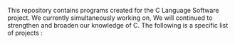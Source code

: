 This repository contains programs created for the C Language Software project. We currently simultaneously working on, 
We will continued to strengthen and broaden our knowledge of C. 
The following is a specific list of projects :
